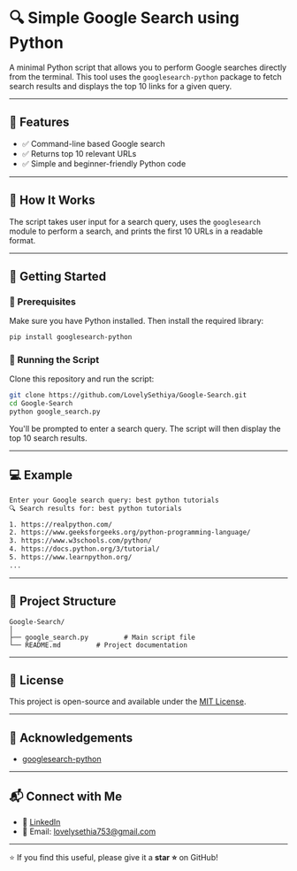 # 🔍 Simple Google Search using Python

A minimal Python script that allows you to perform Google searches directly from the terminal. This tool uses the `googlesearch-python` package to fetch search results and displays the top 10 links for a given query.

---

## 📌 Features

- ✅ Command-line based Google search  
- ✅ Returns top 10 relevant URLs  
- ✅ Simple and beginner-friendly Python code  

---

## 🧠 How It Works

The script takes user input for a search query, uses the `googlesearch` module to perform a search, and prints the first 10 URLs in a readable format.

---

## 🚀 Getting Started

### 🔧 Prerequisites

Make sure you have Python installed. Then install the required library:

```bash
pip install googlesearch-python
```

### 🧪 Running the Script

Clone this repository and run the script:

```bash
git clone https://github.com/LovelySethiya/Google-Search.git
cd Google-Search
python google_search.py
```

You'll be prompted to enter a search query. The script will then display the top 10 search results.

---

## 💻 Example

```bash
Enter your Google search query: best python tutorials
🔍 Search results for: best python tutorials

1. https://realpython.com/
2. https://www.geeksforgeeks.org/python-programming-language/
3. https://www.w3schools.com/python/
4. https://docs.python.org/3/tutorial/
5. https://www.learnpython.org/
...
```

---

## 📁 Project Structure

```
Google-Search/
│
├── google_search.py         # Main script file
└── README.md         # Project documentation
```

---

## 📜 License

This project is open-source and available under the [MIT License](LICENSE).

---

## 🙌 Acknowledgements

- [googlesearch-python](https://pypi.org/project/googlesearch-python/)

---

## 📬 Connect with Me

- 🔗 [LinkedIn](https://www.linkedin.com/in/lovely-sethiya/)
- 📧 Email: lovelysethia753@gmail.com

---

⭐ If you find this useful, please give it a **star ⭐** on GitHub!

